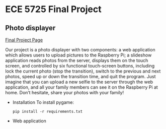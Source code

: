 # ECE 5725 Final Project 
## Photo displayer

[Final Project Page](https://courses.ece.cornell.edu/ece5990/ECE5725_Fall2019_Projects/Dec_10_Demo/Photo%20Displayer/xg284_zl764_W/index.html)

Our project is a photo displayer with two components: a web application which allows users to upload pictures to the Raspberry Pi; a slideshow application reads photos from the server, displays them on the touch screen, and controlled by six functional touch-screen buttons, including lock the current photo (stop the transition), switch to the previous and next photos, speed up or down the transition time, and quit the program.
Just imagine that you can upload a new selfie to the server through the web application, and all your family members can see it on the Raspberry Pi at home. Don’t hesitate, share your photos with your family!

- Installation 
  To install pygame:
  ```
  pip install -r requirements.txt
  ```
  
- Web application
  
